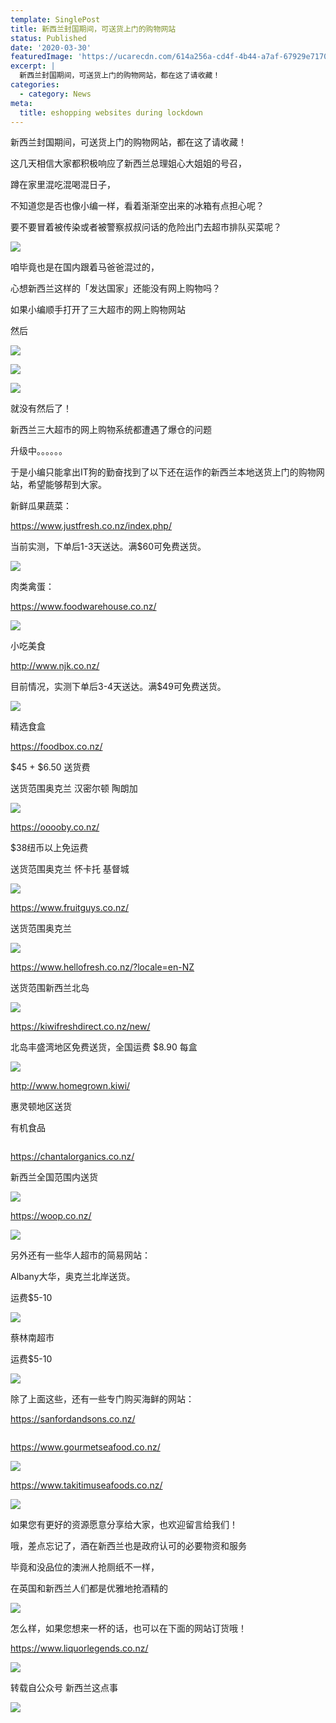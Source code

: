 ```yaml
---
template: SinglePost
title: 新西兰封国期间，可送货上门的购物网站
status: Published
date: '2020-03-30'
featuredImage: 'https://ucarecdn.com/614a256a-cd4f-4b44-a7af-67929e71706e/'
excerpt: |
  新西兰封国期间，可送货上门的购物网站，都在这了请收藏！
categories:
  - category: News
meta:
  title: eshopping websites during lockdown
---
```



新西兰封国期间，可送货上门的购物网站，都在这了请收藏！

这几天相信大家都积极响应了新西兰总理姐心大姐姐的号召，

蹲在家里混吃混喝混日子，

不知道您是否也像小编一样，看着渐渐空出来的冰箱有点担心呢？

要不要冒着被传染或者被警察叔叔问话的危险出门去超市排队买菜呢？

![](https://ucarecdn.com/ab4afe6b-6f27-40e3-89cb-ee62fd742fbd/)

咱毕竟也是在国内跟着马爸爸混过的，

心想新西兰这样的「发达国家」还能没有网上购物吗？

如果小编顺手打开了三大超市的网上购物网站

然后

![](https://ucarecdn.com/2743351d-385a-4b22-9b7f-d7428fd45878/)

![](https://ucarecdn.com/cad2054c-5816-421a-bc39-905f0108acbd/)

![](https://ucarecdn.com/4aacca2c-55ab-4fee-b0d1-01b68448ba25/)

就没有然后了！

新西兰三大超市的网上购物系统都遭遇了爆仓的问题

升级中。。。。。。

于是小编只能拿出IT狗的勤奋找到了以下还在运作的新西兰本地送货上门的购物网站，希望能够帮到大家。

新鲜瓜果蔬菜：

https://www.justfresh.co.nz/index.php/

当前实测，下单后1-3天送达。满$60可免费送货。

![](https://ucarecdn.com/1098fb8f-125d-4100-b3e0-0692020b41ff/)

肉类禽蛋：

https://www.foodwarehouse.co.nz/

![](https://ucarecdn.com/2eaceea2-bc23-4681-8f26-495898939a90/)

小吃美食

http://www.njk.co.nz/

目前情况，实测下单后3-4天送达。满$49可免费送货。

![](https://ucarecdn.com/10313ecd-9ecd-455e-ab38-fb339a1bf645/)

精选食盒

https://foodbox.co.nz/

$45 + $6.50 送货费

送货范围奥克兰 汉密尔顿 陶朗加 

![](https://ucarecdn.com/5c618ef6-06f9-4e7b-81b6-72dd937f6528/)

https://ooooby.co.nz/

$38纽币以上免运费 

送货范围奥克兰 怀卡托 基督城 

![](https://ucarecdn.com/3dbc638f-eac0-4cd5-9532-dab1b83e3dfe/)

https://www.fruitguys.co.nz/

送货范围奥克兰 

![](https://ucarecdn.com/79f594b3-5899-4698-9d2d-6673f54094f9/)

https://www.hellofresh.co.nz/?locale=en-NZ

送货范围新西兰北岛

![](https://ucarecdn.com/6e048a49-72de-4e3f-ac90-178d4ed1b733/)

https://kiwifreshdirect.co.nz/new/

北岛丰盛湾地区免费送货，全国运费 $8.90 每盒

![](https://ucarecdn.com/7b678c83-0130-42cf-a43b-27dddba3f7f3/)

http://www.homegrown.kiwi/

惠灵顿地区送货

有机食品

![]()

https://chantalorganics.co.nz/

新西兰全国范围内送货

![](https://ucarecdn.com/67e1c8fb-3f10-47e8-b7a2-ab77f0e1fbca/)

https://woop.co.nz/

![](https://ucarecdn.com/31806c35-55a1-4f29-b55f-3de7f53a3485/)

另外还有一些华人超市的简易网站：

Albany大华，奥克兰北岸送货。

运费$5-10

![](https://ucarecdn.com/be110181-9407-4f44-90b2-b9190d079524/)

蔡林南超市 

运费$5-10

![](https://ucarecdn.com/3debc427-4a64-4c68-94c5-ae81589ad5e9/)

除了上面这些，还有一些专门购买海鲜的网站：

https://sanfordandsons.co.nz/

![]()

https://www.gourmetseafood.co.nz/

![](https://ucarecdn.com/f92cba55-afff-4d84-aa8a-57f57d48f21e/)

https://www.takitimuseafoods.co.nz/

![](https://ucarecdn.com/e1a2c6a7-b050-40bb-b090-af7c4660215a/)

如果您有更好的资源愿意分享给大家，也欢迎留言给我们！

哦，差点忘记了，酒在新西兰也是政府认可的必要物资和服务

毕竟和没品位的澳洲人抢厕纸不一样，

在英国和新西兰人们都是优雅地抢酒精的

![](https://ucarecdn.com/ba6091f8-879f-48a9-a6df-6307ab43c738/)

怎么样，如果您想来一杯的话，也可以在下面的网站订货哦！

https://www.liquorlegends.co.nz/

![](https://ucarecdn.com/f5e23f3a-9f60-41e4-9e44-04407f516fbf/)

转载自公众号 新西兰这点事

![](https://ucarecdn.com/6d50b858-54ee-4610-a5bb-aa2c6262f70a/)
